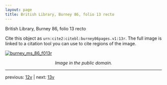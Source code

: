 ```yaml
---
layout: page
title: British Library, Burney 86, folio 13 recto
---
```


British Library, Burney 86, folio 13 recto

Cite this object as `urn:cite2:citebl:burney86pages.v1:13r`.  The full image is linked to a citation tool you can use to cite regions of the image.

[![burney_ms_86_f013r](http://www.homermultitext.org/iipsrv?IIIF=/project/homer/pyramidal/deepzoom/citebl/burney86imgs/v1/burney_ms_86_f013r.tif/full/800,/0/default.jpg)](http://www.homermultitext.org/ict2/?urn=urn:cite2:citebl:burney86imgs.v1:burney_ms_86_f013r) 

<p style="text-align: center; font-style: italic;">Image in the public domain.</p>

---

previous: [12v](../12v/) | next: [13v](../13v/)